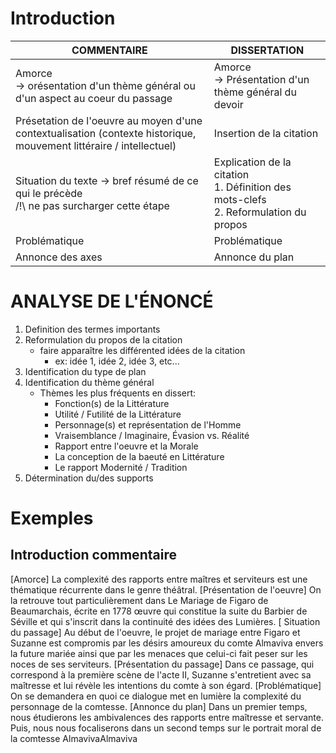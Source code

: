 # Introduction
| COMMENTAIRE | DISSERTATION |
|---|---|
| Amorce <br> -> orésentation d'un thème général ou d'un aspect au coeur du passage | Amorce <br> -> Présentation d'un thème général du devoir
| Présetation de l'oeuvre au moyen d'une contextualisation (contexte historique, mouvement littéraire / intellectuel) | Insertion de la citation
| Situation du texte -> bref résumé de ce qui le précède <br> /!\ ne pas surcharger cette étape | Explication de la citation <br> 1. Définition des mots-clefs <br> 2. Reformulation du propos
| Problématique | Problématique
| Annonce des axes | Annonce du plan

# ANALYSE DE L'ÉNONCÉ
1. Definition des termes importants
2. Reformulation du propos de la citation
    - faire apparaître les différented idées de la citation
        - ex: idée 1, idée 2, idée 3, etc...
3. Identification du type de plan
4. Identification du thème général
    - Thèmes les plus fréquents en dissert:
        - Fonction(s) de la Littérature
        - Utilité / Futilité de la Littérature
        - Personnage(s) et représentation de l'Homme
        - Vraisemblance / Imaginaire, Évasion vs. Réalité
        - Rapport entre l'oeuvre et la Morale
        - La conception de la baeuté en Littérature
        - Le rapport Modernité / Tradition
5. Détermination du/des supports

 

# Exemples
## Introduction commentaire
[Amorce] La complexité des rapports entre maîtres et serviteurs est une thématique récurrente dans le genre théâtral. [Présentation de l'oeuvre] On la retrouve tout particulièrement dans Le Mariage de Figaro de Beaumarchais, écrite en 1778 œuvre qui constitue la suite du Barbier de Séville et qui s'inscrit dans la continuité des idées des Lumières. [ Situation du passage] Au début de l'oeuvre, le projet de mariage entre Figaro et Suzanne est compromis par les désirs amoureux du comte Almaviva envers la future mariée ainsi que par les menaces que celui-ci fait peser sur les noces de ses serviteurs. [Présentation du passage] Dans ce passage, qui correspond à la première scène de l'acte II, Suzanne s'entretient avec sa maîtresse et lui révèle les intentions du comte à son égard. [Problématique] On se demandera en quoi ce dialogue met en lumière la complexité du personnage de la comtesse. [Annonce du plan] Dans un premier temps, nous étudierons les ambivalences des rapports entre maîtresse et servante. Puis, nous nous focaliserons dans un second temps sur le portrait moral de la comtesse AlmavivaAlmaviva